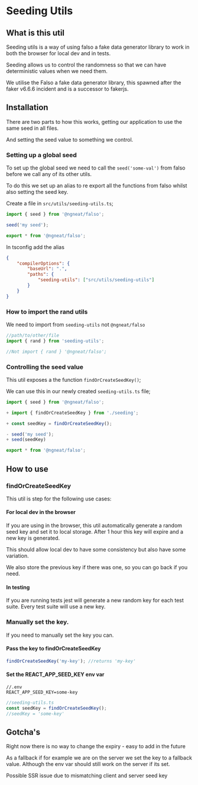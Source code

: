 # Seeding Utils

## What is this util

Seeding utils is a way of using falso a fake data generator library to work in both the browser for local dev and in tests.

Seeding allows us to control the randomness so that we can have deterministic values when we need them.

We utilise the Falso a fake data generator library, this spawned after the faker v6.6.6 incident and is a successor to fakerjs.

## Installation

There are two parts to how this works, getting our application to use the same seed in all files.

And setting the seed value to something we control.

### Setting up a global seed

To set up the global seed we need to call the `seed('some-val')` from falso before we call any of its other utils.

To do this we set up an alias to re export all the functions from falso whilst also setting the seed key.

Create a file in `src/utils/seeding-utils.ts`;

```ts
import { seed } from '@ngneat/falso';

seed('my seed');

export * from '@ngneat/falso';
```

In tsconfig add the alias

```json
{
    "compilerOptions": {
        "baseUrl": ".",
        "paths": {
            "seeding-utils": ["src/utils/seeding-utils"]
        }
    }
}
```

### How to import the rand utils

We need to import from `seeding-utils` not `@ngneat/falso`

```ts
//path/to/other/file
import { rand } from 'seeding-utils';

//Not import { rand } '@ngneat/falso';
```

### Controlling the seed value

This util exposes a the function `findOrCreateSeedKey()`;

We can use this in our newly created `seeding-utils.ts` file;

```ts
import { seed } from '@ngneat/falso';

+ import { findOrCreateSeedKey } from './seeding';

+ const seedKey = findOrCreateSeedKey();

- seed('my seed');
+ seed(seedKey)

export * from '@ngneat/falso';
```

## How to use

### findOrCreateSeedKey

This util is step for the following use cases:

#### For local dev in the browser

If you are using in the browser, this util automatically generate a random seed key and set it to local storage. After 1 hour this key will expire and a new key is generated.

This should allow local dev to have some consistency but also have some variation.

We also store the previous key if there was one, so you can go back if you need.

#### In testing

If you are running tests jest will generate a new random key for each test suite. Every test suite will use a new key.

### Manually set the key.

If you need to manually set the key you can.

#### Pass the key to findOrCreateSeedKey

```ts
findOrCreateSeedKey('my-key'); //returns 'my-key'
```

#### Set the REACT_APP_SEED_KEY env var

```env
//.env
REACT_APP_SEED_KEY=some-key
```

```ts
//seeding-utils.ts
const seedKey = findOrCreateSeedKey();
//seedKey = 'some-key'
```

## Gotcha's

Right now there is no way to change the expiry - easy to add in the future

As a fallback if for example we are on the server we set the key to a fallback value. Although the env var should still work on the server if its set.

Possible SSR issue due to mismatching client and server seed key
